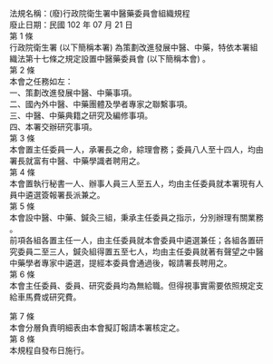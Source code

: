 法規名稱：(廢)行政院衛生署中醫藥委員會組織規程  
廢止日期：民國 102 年 07 月 21 日  
第 1 條  
行政院衛生署 (以下簡稱本署) 為策劃改進發展中醫、中藥，特依本署組  
織法第十七條之規定設置中醫藥委員會 (以下簡稱本會) 。  
第 2 條  
本會之任務如左：  
一、策劃改進發展中醫、中藥事項。  
二、國內外中醫、中藥團體及學者專家之聯繫事項。  
三、中醫、中藥典籍之研究及編修事項。  
四、本署交辦研究事項。  
第 3 條  
本會置主任委員一人，承署長之命，綜理會務；委員八人至十四人，均由  
署長就富有中醫、中藥學識者聘用之。  
第 4 條  
本會置執行秘書一人、辦事人員三人至五人，均由主任委員就本署現有人  
員中遴選簽報署長派兼之。  
第 5 條  
本會設中醫、中藥、鍼灸三組，秉承主任委員之指示，分別辦理有關業務  
。  
前項各組各置主任一人，由主任委員就本會委員中遴選兼任；各組各置研  
究委員二至三人，鍼灸組得置五至七人，均由主任委員就著有聲望之中醫  
中藥學者專家中遴選，提經本委員會通過後，報請署長聘用之。  
第 6 條  
本會主任委員、委員、研究委員均為無給職。但得視事實需要依照規定支  
給車馬費或研究費。  


第 7 條  
本會分層負責明細表由本會擬訂報請本署核定之。  
第 8 條  
本規程自發布日施行。  


